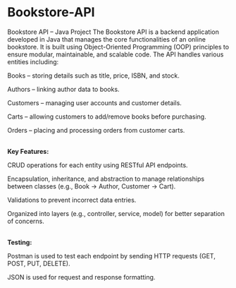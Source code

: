# Bookstore-API

Bookstore API – Java Project
The Bookstore API is a backend application developed in Java that manages the core functionalities of an online bookstore. It is built using Object-Oriented Programming (OOP) principles to ensure modular, maintainable, and scalable code. The API handles various entities including:

Books – storing details such as title, price, ISBN, and stock.

Authors – linking author data to books.

Customers – managing user accounts and customer details.

Carts – allowing customers to add/remove books before purchasing.

Orders – placing and processing orders from customer carts.


<br>
<b>Key Features:</b><br>

CRUD operations for each entity using RESTful API endpoints.

Encapsulation, inheritance, and abstraction to manage relationships between classes (e.g., Book → Author, Customer → Cart).

Validations to prevent incorrect data entries.

Organized into layers (e.g., controller, service, model) for better separation of concerns.


<br>
<b>Testing:</b><br>

Postman is used to test each endpoint by sending HTTP requests (GET, POST, PUT, DELETE).

JSON is used for request and response formatting.



